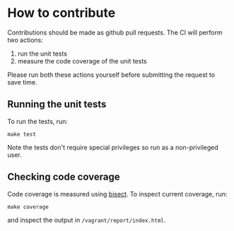 How to contribute
=================

Contributions should be made as github pull requests. The CI will perform two actions:

1. run the unit tests
2. measure the code coverage of the unit tests

Please run both these actions yourself before submitting the request to save time.

Running the unit tests
----------------------

To run the tests, run:
```
make test
```
Note the tests don't require special privileges so run as a non-privileged user.

Checking code coverage
----------------------

Code coverage is measured using [bisect](http://bisect.x9c.fr). To inspect current
coverage, run:
```
make coverage
```
and inspect the output in `/vagrant/report/index.html`.
